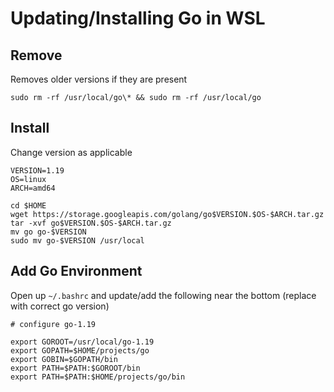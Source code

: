 # Updating/Installing Go in WSL

## Remove

Removes older versions if they are present

```commandline
sudo rm -rf /usr/local/go\* && sudo rm -rf /usr/local/go
```

## Install

Change version as applicable

```commandline
VERSION=1.19
OS=linux
ARCH=amd64

cd $HOME
wget https://storage.googleapis.com/golang/go$VERSION.$OS-$ARCH.tar.gz
tar -xvf go$VERSION.$OS-$ARCH.tar.gz
mv go go-$VERSION
sudo mv go-$VERSION /usr/local
```

## Add Go Environment

Open up `~/.bashrc` and update/add the following near the bottom (replace with correct go version)

```commandline
# configure go-1.19

export GOROOT=/usr/local/go-1.19
export GOPATH=$HOME/projects/go
export GOBIN=$GOPATH/bin
export PATH=$PATH:$GOROOT/bin
export PATH=$PATH:$HOME/projects/go/bin
```
